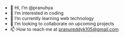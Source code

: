- 👋 Hi, I’m @pranuhya
- 👀 I’m interested in coding
- 🌱 I’m currently learning web technology
- 💞️ I’m looking to collaborate on upcoming projects
- 📫 How to reach me at pranureddyk105@gmail.com

<!---
pranuhya/pranuhya is a ✨ special ✨ repository because its `README.md` (this file) appears on your GitHub profile.
You can click the Preview link to take a look at your changes.
--->
